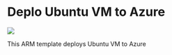 # Deplo Ubuntu VM to Azure

<a href="https://portal.azure.com/#create/Microsoft.Template/uri/https%3A%2F%2Fraw.githubusercontent.com%2Fdlaskarzhevsky%2Fansible-in-ado%2Fmain%2Fcreate-ubuntu-vm-in-azure%2Fcreate-ubuntu-vm-in-azure.json" target="_blank">
  <img src="https://aka.ms/deploytoazurebutton"/>
</a>

This ARM template deploys Ubuntu VM to Azure
